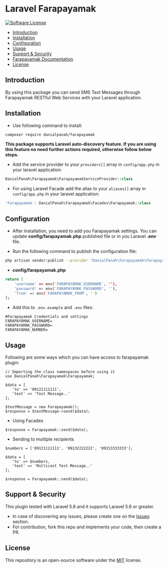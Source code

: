 # Laravel Farapayamak

[![Software License](https://img.shields.io/badge/license-MIT-brightgreen.svg?style=flat-square)](LICENSE.md)

- [Introduction](#introduction)
- [Installation](#installation)
- [Configuration](#configuration)
- [Usage](#usage)
- [Support & Security](#support-security)
- [Farapayamak Documentation](https://farapayamak.ir/content/webservice)
- [License](#license)

<a name="introduction"></a>
## Introduction

By using this package you can send SMS Text Messages through Farapayamak RESTful Web Services with your Laravel application.

<a name="installation"></a>
## Installation

* Use following command to install:
```bash
composer require danialpanah/farapayamak
```
**This package supports Laravel auto-discovery feature. If you are using this feature no need further actions required, otherwise follow below steps.**

* Add the service provider to your `providers[]` array in `config/app.php` in your laravel application: 
```php
DanialPanah\Farapayamak\FarapayamakServiceProvider::class
```

* For using Laravel Facade add the alias to your `aliases[]` array in `config/app.php` in your laravel application: 
```php
'Farapayamak': DanialPanah\Farapayamak\Facades\Farapayamak::class
```

<a name="configuration"></a>
## Configuration

* After installation, you need to add you Farapayamak settings. You can update **config/farapayamak.php** published file or in you Laravel **.env** file.

* Run the following command to publish the configuration file:
```bash
php artisan vendor:publish --provider "DanialPanah\Farapayamak\FarapayamakServiceProvider"
```

* **config/farapayamak.php**
```bash
return [
    'username' => env('FARAPAYAMAK_USERNAME', ''),
    'password' => env('FARAPAYAMAK_PASSWORD', ''),
    'from' => env('FARAPAYAMAK_FROM', '')
];
```

* Add this to `.env.example` and `.env` files:
```
#Farapayamak Credentials and settings
FARAPAYAMAK_USERNAME=
FARAPAYAMAK_PASSWORD=
FARAPAYAMAK_NUMBER=
```

<a name="usage"></a>
## Usage

Following are some ways which you can have access to farapayamak plugin:
```
// Importing the class namespaces before using it
use DanialPanah\Farapayamak\Farapayamak;

$data = [
   'to' => '09121111111',
   'text' => 'Test Message..'
];

$textMessage = new Farapayamak();
$response = $textMessage->send($data);
```

* Using Facades
```
$response = Farapayamak::send($data);
```

* Sending to multiple recipients
```
$numbers = ['09121111111', '09132222222', '09153333333'];

$data = [
   'to' => $numbers,
   'text' => 'Multicast Test Message..'
];

$response = Farapayamak::send($data);
```

<a name="support-security"></a>
## Support & Security

This plugin tested with Laravel 5.8 and it supports Laravel 5.8 or greater.
* In case of discovering any issues, please create one on the [Issues](https://github.com/danialrp/laravel-farapayamak/issues) section.
* For contribution, fork this repo and implements your code, then create a PR.

<a name="license"></a>
## License

This repository is an open-source software under the [MIT](https://choosealicense.com/licenses/mit/) license.


